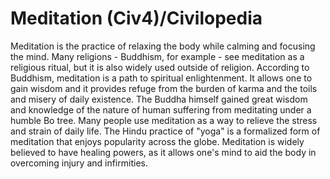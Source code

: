 # Meditation (Civ4)/Civilopedia

Meditation is the practice of relaxing the body while calming and focusing the mind. Many religions - Buddhism, for example - see meditation as a religious ritual, but it is also widely used outside of religion.
According to Buddhism, meditation is a path to spiritual enlightenment. It allows one to gain wisdom and it provides refuge from the burden of karma and the toils and misery of daily existence. The Buddha himself gained great wisdom and knowledge of the nature of human suffering from meditating under a humble Bo tree.
Many people use meditation as a way to relieve the stress and strain of daily life. The Hindu practice of "yoga" is a formalized form of meditation that enjoys popularity across the globe. Meditation is widely believed to have healing powers, as it allows one's mind to aid the body in overcoming injury and infirmities.